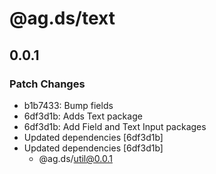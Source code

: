 # @ag.ds/text

## 0.0.1
### Patch Changes

- b1b7433: Bump fields
- 6df3d1b: Adds Text package
- 6df3d1b: Add Field and Text Input packages
- Updated dependencies [6df3d1b]
- Updated dependencies [6df3d1b]
  - @ag.ds/util@0.0.1
